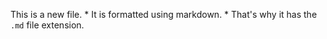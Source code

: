 This is a new file. *
It is formatted using markdown. *
That's why it has the `.md` file extension.
